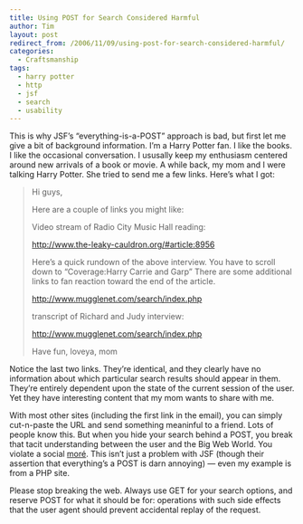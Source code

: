 ```yaml
---
title: Using POST for Search Considered Harmful
author: Tim
layout: post
redirect_from: /2006/11/09/using-post-for-search-considered-harmful/
categories:
  - Craftsmanship
tags:
  - harry potter
  - http
  - jsf
  - search
  - usability
---
```

This is why JSF&#8217;s &#8220;everything-is-a-POST&#8221; approach is bad, but first let me give a bit of background information. I&#8217;m a Harry Potter fan. I like the books. I like the occasional conversation. I ususally keep my enthusiasm centered around new arrivals of a book or movie. A while back, my mom and I were talking Harry Potter. She tried to send me a few links. Here&#8217;s what I got:

> Hi guys,
>
> Here are a couple of links you might like:
>
> Video stream of Radio City Music Hall reading:
>
> http://www.the-leaky-cauldron.org/#article:8956
>
> Here&#8217;s a quick rundown of the above interview. You have to scroll down to &#8220;Coverage:Harry Carrie and Garp&#8221; There are some additional links to fan reaction toward the end of the article.
>
> http://www.mugglenet.com/search/index.php
>
> transcript of Richard and Judy interview:
>
> http://www.mugglenet.com/search/index.php
>
> Have fun,
> loveya,
> mom

Notice the last two links. They&#8217;re identical, and they clearly have no information about which particular search results should appear in them. They&#8217;re entirely dependent upon the state of the current session of the user. Yet they have interesting content that my mom wants to share with me.

With most other sites (including the first link in the email), you can simply cut-n-paste the URL and send something meaninful to a friend. Lots of people know this. But when you hide your search behind a POST, you break that tacit understanding between the user and the Big Web World. You violate a social [moré][1]. This isn&#8217;t just a problem with JSF (though their assertion that everything&#8217;s a POST is darn annoying) &#8212; even my example is from a PHP site.

Please stop breaking the web. Always use GET for your search options, and reserve POST for what it should be for: operations with such side effects that the user agent should prevent accidental replay of the request.

 [1]: http://en.wikipedia.org/wiki/Mores
